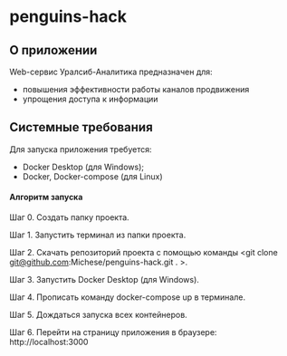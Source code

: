 # penguins-hack
## О приложении
Web-сервис Уралсиб-Аналитика предназначен для: 
  - повышения эффективности работы каналов продвижения
  - упрощения доступа к информации

## Системные требования
Для запуска приложения требуется:
  - Docker Desktop (для Windows); 
  - Docker, Docker-compose (для Linux)
  
#### Алгоритм запуска
Шаг 0. Создать папку проекта.


Шаг 1. Запустить терминал из папки проекта.


Шаг 2. Скачать репозиторий проекта с помощью команды <git clone git@github.com:Michese/penguins-hack.git . >.


Шаг 3. Запустить Docker Desktop (для Windows).


Шаг 4. Прописать команду docker-compose up в терминале.
  
  
Шаг 5. Дождаться запуска всех контейнеров.
  
  
Шаг 6. Перейти на страницу приложения в браузере: http://localhost:3000
